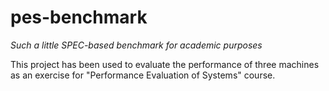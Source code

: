 pes-benchmark
=============

_Such a little SPEC-based benchmark for academic purposes_

This project has been used to evaluate the performance of three machines as an exercise for "Performance Evaluation of Systems" course.
